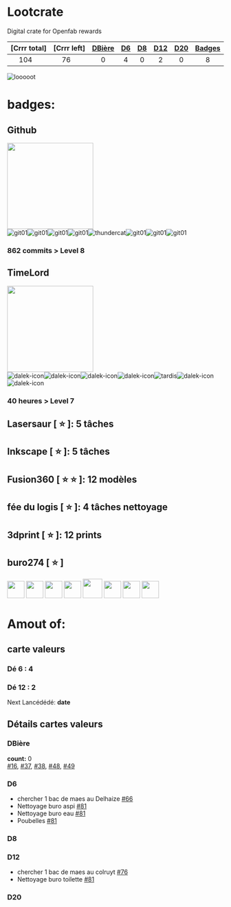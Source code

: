 [git01]: https://user-images.githubusercontent.com/12049360/29084849-a55c597c-7c6d-11e7-8b70-5bae811ca5c1.png
[thundercat]: https://user-images.githubusercontent.com/12049360/29084854-a7805d84-7c6d-11e7-92ce-83178d8c2e7a.gif
[dalek-icon]: https://user-images.githubusercontent.com/12049360/29084857-a9bc259c-7c6d-11e7-9b84-05fe2fb8e8db.jpg
[tardis]: https://user-images.githubusercontent.com/12049360/29084870-ab320324-7c6d-11e7-9942-78547f363787.jpg


# Lootcrate
Digital crate for Openfab rewards  

|[Crrr total]	|[Crrr left]	|[DBière](#dbière)	|[D6](#d6)		| [D8](#d8) | [D12](#d12) | [D20](#d20) | [Badges](#badges)  |
|:---:|:---:|:---:	|:---:|:---:|:---:|:---:|:---:|
|104	<img src="https://user-images.githubusercontent.com/12049360/29018214-8c4c7e30-7b5a-11e7-8531-cab29019b18a.png" width="10"></img>	|76	<img src="https://user-images.githubusercontent.com/12049360/29018214-8c4c7e30-7b5a-11e7-8531-cab29019b18a.png" width="10"></img>	|0			|	4		|  0   |  2   |  0 | 8  |

![looooot](https://user-images.githubusercontent.com/12049360/28260660-653336a6-6adc-11e7-85ea-5d7926b4796b.jpg)

# badges:
## Github
<img src="https://user-images.githubusercontent.com/12049360/29082385-9d9fe38c-7c65-11e7-9aa7-dfede0df31fc.png" width="200"></img>    
![git01]![git01]![git01]![git01]![thundercat]![git01]![git01]![git01]
### 862 commits > Level 8    

## TimeLord
<img src="https://user-images.githubusercontent.com/12049360/29082390-9dc5c9c6-7c65-11e7-9982-a0cb464c0b73.png" width="200"></img>     
![dalek-icon]![dalek-icon]![dalek-icon]![dalek-icon]![tardis]![dalek-icon]![dalek-icon]
### 40 heures > Level 7

## Lasersaur [ :star: ]: 5 tâches
## Inkscape [ :star: ]: 5 tâches
## Fusion360 [ :star: :star: ]: 12 modèles
## fée du logis [ :star: ]: 4 tâches nettoyage
## 3dprint [ :star: ]: 12 prints
## buro274 [ :star: ]
<img src="https://user-images.githubusercontent.com/12049360/29082963-73dfa99a-7c67-11e7-86ee-b46bc5cdb862.png" width="40"></img> <img src="https://user-images.githubusercontent.com/12049360/29082963-73dfa99a-7c67-11e7-86ee-b46bc5cdb862.png" width="40"></img> <img src="https://user-images.githubusercontent.com/12049360/29082963-73dfa99a-7c67-11e7-86ee-b46bc5cdb862.png" width="40"></img> <img src="https://user-images.githubusercontent.com/12049360/29082963-73dfa99a-7c67-11e7-86ee-b46bc5cdb862.png" width="40"></img> <img src="https://user-images.githubusercontent.com/12049360/29083011-97eee36e-7c67-11e7-848c-229e16ebc77a.png" width="45"></img> <img src="https://user-images.githubusercontent.com/12049360/29082963-73dfa99a-7c67-11e7-86ee-b46bc5cdb862.png" width="40"></img> <img src="https://user-images.githubusercontent.com/12049360/29082963-73dfa99a-7c67-11e7-86ee-b46bc5cdb862.png" width="40"></img> <img src="https://user-images.githubusercontent.com/12049360/29082963-73dfa99a-7c67-11e7-86ee-b46bc5cdb862.png" width="40"></img>

# Amout of:
 
## carte valeurs
### Dé 6 : 4
### Dé 12 : 2

Next Lancédédé: **date**


## Détails cartes valeurs
### DBière
**count:** 0  
[#16](https://github.com/openfab-lab/openfab/issues/16), [#37](https://github.com/openfab-lab/openfab/issues/37), [#38](https://github.com/openfab-lab/openfab/issues/38), [#48](https://github.com/openfab-lab/openfab/issues/48), [#49](https://github.com/openfab-lab/openfab/issues/49)
### D6
- chercher 1 bac de maes au Delhaize [#66](https://github.com/openfab-lab/openfab/issues/66)
- Nettoyage buro aspi [#81](https://github.com/openfab-lab/openfab/issues/81)
- Nettoyage buro eau [#81](https://github.com/openfab-lab/openfab/issues/81)
- Poubelles [#81](https://github.com/openfab-lab/openfab/issues/81) 
### D8
### D12
- chercher 1 bac de maes au colruyt [#76](https://github.com/openfab-lab/openfab/issues/76)
- Nettoyage buro toilette [#81](https://github.com/openfab-lab/openfab/issues/81)
### D20
